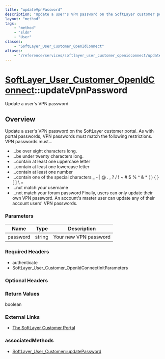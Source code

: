 ```yaml
---
title: "updateVpnPassword"
description: "Update a user's VPN password on the SoftLayer customer portal. As with portal passwords, VPN passwords must match the fo... "
layout: "method"
tags:
    - "method"
    - "sldn"
    - "User"
classes:
    - "SoftLayer_User_Customer_OpenIdConnect"
aliases:
    - "/reference/services/softlayer_user_customer_openidconnect/updateVpnPassword"
---
```

# [SoftLayer_User_Customer_OpenIdConnect](/reference/services/SoftLayer_User_Customer_OpenIdConnect)::updateVpnPassword

Update a user's VPN password


## Overview 
Update a user's VPN password on the SoftLayer customer portal. As with portal passwords, VPN passwords must match the following restrictions. VPN passwords must... 
* ...be over eight characters long.
* ...be under twenty characters long.
* ...contain at least one uppercase letter
* ...contain at least one lowercase letter
* ...contain at least one number
* ...contain one of the special characters _ - | @ . , ? / ! ~ # $ % ^ & * ( ) { } [ ] \ =
* ...not match your username
* ...not match your forum password
Finally, users can only update their own VPN password. An account's master user can update any of their account users' VPN passwords. 

### Parameters 
|Name | Type | Description |
| --- | --- | --- |
|password| string| Your new VPN password|


### Required Headers
* authenticate
* SoftLayer_User_Customer_OpenIdConnectInitParameters

### Optional Headers

### Return Values
boolean

### External Links


* [The SoftLayer Customer Portal](https://manage.softlayer.com)



### associatedMethods

*  [SoftLayer_User_Customer::updatePassword](/reference/services/SoftLayer_User_Customer/updatePassword )

